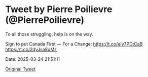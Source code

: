# Tweet by Pierre Poilievre (@PierrePoilievre)

To all those struggling, help is on the way.

Sign to put Canada First — For a Change: https://t.co/eIy7PDtCaB https://t.co/2dyJsa8uMz

Date: 2025-03-24 21:51:11

[Original Tweet](https://x.com/PierrePoilievre/status/1904289920006422829)
